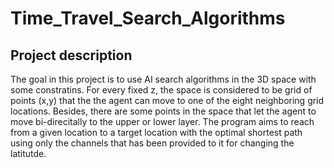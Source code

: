 # Time_Travel_Search_Algorithms

## Project description

The goal in this project is to use AI search algorithms in the 3D space with some constratins. For every fixed z, the space is considered to be grid of points (x,y) that the the agent can move to one of the eight neighboring grid locations. Besides, there are some points in the space that let the agent to move bi-direcitally to the upper or lower layer. The program aims to reach from a given location to a target location with the optimal shortest path using only the channels that has been provided to it for changing the latitutde. 
